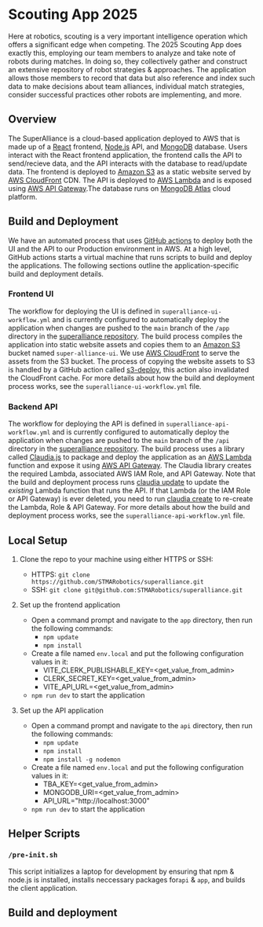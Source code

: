 # Scouting App 2025
Here at robotics, scouting is a very important intelligence operation which offers a significant edge when competing. The 2025 Scouting App does exactly this, employing our team members to analyze and take note of robots during matches. In doing so, they collectively gather and construct an extensive repository of robot strategies & approaches. The application allows those members to record that data but also reference and index such data to make decisions about team alliances, individual match strategies, consider successful practices other robots are implementing, and more. 

## Overview
The SuperAlliance is a cloud-based application deployed to AWS that is made up of a [React](https://react.dev/) frontend, [Node.js](https://nodejs.org/) API, and [MongoDB](https://www.mongodb.com/) database. Users interact with the React frontend application, the frontend calls the API to send/recieve data, and the API interacts with the database to read/update data. The frontend is deployed to [Amazon S3](https://aws.amazon.com/s3/) as a static website served by [AWS CloudFront](https://aws.amazon.com/cloudfront/) CDN. The API is deployed to [AWS Lambda](https://aws.amazon.com/lambda/) and is exposed using [AWS API Gateway](https://aws.amazon.com/api-gateway/).The database runs on [MongoDB Atlas](https://www.mongodb.com/) cloud platform.

## Build and Deployment
We have an automated process that uses [GitHub actions](https://github.com/features/actions) to deploy both the UI and the API to our Production environment in AWS. At a high level, GitHub actions starts a virtual machine that runs scripts to build and deploy the applications. The following sections outline the application-specific build and deployment details.

### Frontend UI
The workflow for deploying the UI is defined in `superalliance-ui-workflow.yml` and is currently configured to automatically deploy the application when changes are pushed to the `main` branch of the `/app` directory in the [superalliance repository](https://github.com/STMARobotics/superalliance). The build process compiles the application into static website assets and copies them to an [Amazon S3](https://aws.amazon.com/s3/) bucket named `super-alliance-ui`. We use [AWS CloudFront](https://aws.amazon.com/cloudfront/) to serve the assets from the S3 bucket. The process of copying the website assets to S3 is handled by a GitHub action called [s3-deploy](https://github.com/Reggionick/s3-deploy), this action also invalidated the CloudFront cache. For more details about how the build and deployment process works, see the `superalliance-ui-workflow.yml` file.

### Backend API
The workflow for deploying the API is defined in `superalliance-api-workflow.yml` and is currently configured to automatically deploy the application when changes are pushed to the `main` branch of the `/api` directory in the [superalliance repository](https://github.com/STMARobotics/superalliance). The build process uses a library called [Claudia.js](https://claudiajs.com/) to package and deploy the application as an [AWS Lambda](https://aws.amazon.com/lambda/) function and expose it using [AWS API Gateway](https://aws.amazon.com/api-gateway/). The Claudia library creates the required Lambda, associated AWS IAM Role, and API Gateway. Note that the build and deployment process runs [claudia update](https://github.com/claudiajs/claudia/blob/master/docs/update.md) to update the *existing* Lambda function that runs the API. If that Lambda (or the IAM Role or API Gateway) is ever deleted, you need to run [claudia create](https://github.com/claudiajs/claudia/blob/master/docs/create.md) to re-create the Lambda, Role & API Gateway. For more details about how the build and deployment process works, see the `superalliance-api-workflow.yml` file.

## Local Setup
1. Clone the repo to your machine using either HTTPS or SSH:
    * HTTPS: `git clone https://github.com/STMARobotics/superalliance.git` 
    * SSH: `git clone git@github.com:STMARobotics/superalliance.git`

2. Set up the frontend application
    * Open a command prompt and navigate to the `app` directory, then run the following commands:
        * `npm update`
        * `npm install`
    * Create a file named `env.local` and put the following configuration values in it:
        * VITE_CLERK_PUBLISHABLE_KEY=<get_value_from_admin>
        * CLERK_SECRET_KEY=<get_value_from_admin>
        * VITE_API_URL=<get_value_from_admin>
    * `npm run dev` to start the application

3. Set up the API application
    * Open a command prompt and navigate to the `api` directory, then run the following commands:
        * `npm update`
        * `npm install`
        * `npm install -g nodemon`
    * Create a file named `env.local` and put the following configuration values in it:
        * TBA_KEY=<get_value_from_admin>
        * MONGODB_URI=<get_value_from_admin>
        * API_URL="http://localhost:3000"
    * `npm run dev` to start the application

## Helper Scripts 

### `/pre-init.sh`
This script initializes a laptop for development by ensuring that npm & node.js is installed, installs neccessary packages for`api` & `app`, and builds the client application. 


## Build and deployment
